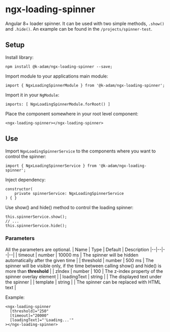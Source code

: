 
# ngx-loading-spinner

Angular 8+ loader spinner. It can be used with two simple methods, `.show()` and `.hide()`. An example can be found in the `/projects/spinner-test`.

## Setup

Install library:

```
npm install @k-adam/ngx-loading-spinner --save;
```

Import module to your applications main module:

```
import { NgxLoadingSpinnerModule } from '@k-adam/ngx-loading-spinner';
```

Import it in your `NgModule`:

```
imports: [ NgxLoadingSpinnerModule.forRoot() ]
```

Place the component somewhere in your root level component:

```
<ngx-loading-spinner></ngx-loading-spinner>
```

## Use

Import `NgxLoadingSpinnerService` to the components where you want to control the spinner:

```
import { NgxLoadingSpinnerService } from '@k-adam/ngx-loading-spinner';
```

Inject dependency:
```
constructor(
    private spinnerService: NgxLoadingSpinnerService
) { }
```

Use show() and hide() method to control the loading spinner:
```
this.spinnerService.show();
// ...
this.spinnerService.hide();
```

### Parameters

All the parameters are optional.
| Name | Type | Default | Description
|--|--|--|--|
| timeout | number | 10000 ms | The spinner will be hidden automatically after the given time |
| threshold | number  | 500 ms | The spinner will be visible only, if the time between calling show() and hide() is more than **threshold** |
| zIndex | number  | 100 | The z-index property of the spinner overlay element |
| loadingText | string |  | The displayed text under the spinner |
| template | string |  | The spinner can be replaced with HTML text |

Example:

```
<ngx-loading-spinner
  [threshold]="250"
  [timeout]="20000"
  [loadingText]="'Loading...'"
></ngx-loading-spinner>
```
